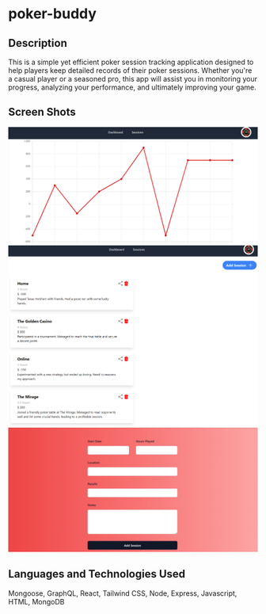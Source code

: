 # poker-buddy

## Description

This is a simple yet efficient poker session tracking application designed to help players keep detailed records of their poker sessions. Whether you're a casual player or a seasoned pro, this app will assist you in monitoring your progress, analyzing your performance, and ultimately improving your game.

## Screen Shots
![alt text](Poker-Buddy-DB.png)
![alt text](Poker-Buddy-sessions.png)
![alt text](Poker-Buddy.png)





## Languages and Technologies Used

Mongoose, GraphQL, React, Tailwind CSS, Node, Express, Javascript, HTML, MongoDB